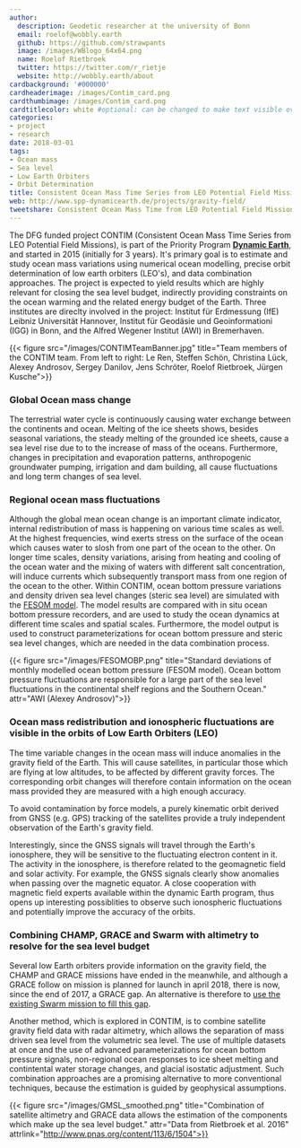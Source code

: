 ```yaml
---
author:
  description: Geodetic researcher at the university of Bonn
  email: roelof@wobbly.earth
  github: https://github.com/strawpants
  image: /images/WBlogo_64x64.png
  name: Roelof Rietbroek
  twitter: https://twitter.com/r_rietje
  website: http://wobbly.earth/about
cardbackground: '#000000'
cardheaderimage: /images/Contim_card.png
cardthumbimage: /images/Contim_card.png
cardtitlecolor: white #optional: can be changed to make text visible over card image
categories:
- project
- research
date: 2018-03-01
tags:
- Ocean mass
- Sea level
- Low Earth Orbiters
- Orbit Determination
title: Consistent Ocean Mass Time Series from LEO Potential Field Missions (CONTIM)
web: http://www.spp-dynamicearth.de/projects/gravity-field/
tweetshare: Consistent Ocean Mass Time from LEO Potential Field Missions
---
```


The DFG funded project CONTIM (Consistent Ocean Mass Time Series from LEO Potential Field Missions), is part of the Priority Program [**Dynamic Earth**](http://www.spp-dynamicearth.de), and started in 2015 (initially for 3 years). It's primary goal is to estimate and study ocean mass variations using numerical ocean modelling, precise orbit determination of low earth orbiters (LEO's), and data combination approaches. The project is expected to yield results which are highly relevant for closing the sea level budget, indirectly providing constraints on the ocean warming and the related energy budget of the Earth. Three institutes are direclty involved in the project: Institut für Erdmessung (IfE) Leibniz Universität Hannover, Institut für Geodäsie und Geoinformationi (IGG) in Bonn, and the Alfred Wegener Institut (AWI) in Bremerhaven. 

{{< figure src="/images/CONTIMTeamBanner.jpg" title="Team members of the CONTIM team. From left to right: Le Ren, Steffen Schön, Christina Lück, Alexey Androsov, Sergey Danilov, Jens Schröter, Roelof Rietbroek, Jürgen Kusche">}}

### Global Ocean mass change
The terrestrial water cycle is continuously causing water exchange between the continents and ocean. Melting of the ice sheets shows, besides seasonal variations, the steady melting of the grounded ice sheets, cause a sea level rise due to to the increase of mass of the oceans. Furthermore, changes in precipitation and evaporation patterns, anthropogenic groundwater pumping, irrigation and dam building, all cause fluctuations and long term changes of sea level.

### Regional ocean mass fluctuations 
Although the global mean ocean change is an important climate indicator, internal redistribution of mass is happening on various time scales as well. At the highest frequencies, wind exerts stress on the surface of the ocean which causes water to slosh from one part of the ocean to the other. On longer time scales, density variations, arising from heating and cooling of the ocean water and the mixing of waters with different salt concentration, will induce currents which subsequently transport mass from one region of the ocean to the other. Within CONTIM, ocean bottom pressure variations and density driven sea level changes (steric sea level) are simulated with the [FESOM model](http://www.fesom.de). The model results are compared with in situ ocean bottom pressure recorders, and are used to study the ocean dynamics at different time scales and spatial scales. Furthermore, the model output is used to construct parameterizations for ocean bottom pressure and steric sea level changes, which are needed in the data combination process.

{{< figure src="/images/FESOMOBP.png" title="Standard deviations of monthly modelled ocean bottom pressure (FESOM model). Ocean bottom pressure fluctuations are responsible for a large part of the sea level fluctuations in the continental shelf regions and the Southern Ocean." attr="AWI (Alexey Androsov)">}}

### Ocean mass redistribution and ionospheric fluctuations are visible in the orbits of Low Earth Orbiters (LEO)
The time variable changes in the ocean mass will induce anomalies in the gravity field of the Earth. This will cause satellites, in particular those which are flying at low altitudes, to be affected by different gravity forces. The corresponding orbit changes will therefore contain information on the ocean mass provided they are measured with a high enough accuracy.

To avoid contamination by force models, a purely kinematic orbit derived from GNSS (e.g. GPS) tracking of the satellites provide a truly independent observation of the Earth's gravity field.

Interestingly, since the GNSS signals will travel through the Earth's ionosphere, they will be sensitive to the fluctuating electron content in it. The activity in the ionosphere, is therefore related to the geomagnetic field and solar activity. For example, the GNSS signals clearly show anomalies when passing over the magnetic equator. A close cooperation with magnetic field experts available within the dynamic Earth program, thus opens up interesting possiblities to observe such ionospheric fluctuations and potentially improve the accuracy of the orbits.

### Combining CHAMP, GRACE and Swarm with altimetry to resolve for the sea level budget
Several low Earth orbiters provide information on the gravity field, the CHAMP and GRACE missions have ended in the meanwhile, and although a GRACE follow on mission is planned for launch in april 2018, there is now, since the end of 2017, a GRACE gap. An alternative is therefore to [use the existing Swarm mission to fill this gap](/post/mindthegap). 

Another method, which is explored in CONTIM, is to combine satellite gravity field data with radar altimetry, which allows the separation of mass driven sea level from the volumetric sea level. The use of multiple datasets at once and the use of advanced parameterizations for ocean bottom pressure signals, non-regional ocean responses to ice sheet melting and contintental water storage changes, and glacial isostatic adjustment. Such combination approaches are a promising alternative to more conventional techniques, because the estimation is guided by geophysical assumptions.

 
{{< figure src="/images/GMSL_smoothed.png" title="Combination of satellite altimetry and GRACE data allows the estimation of the components which make up the sea level budget." attr="Data from Rietbroek et al. 2016" attrlink="http://www.pnas.org/content/113/6/1504">}}


